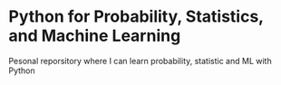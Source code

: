 # Python for Probability, Statistics, and Machine Learning
Pesonal reporsitory where I can learn probability, statistic and ML with Python
